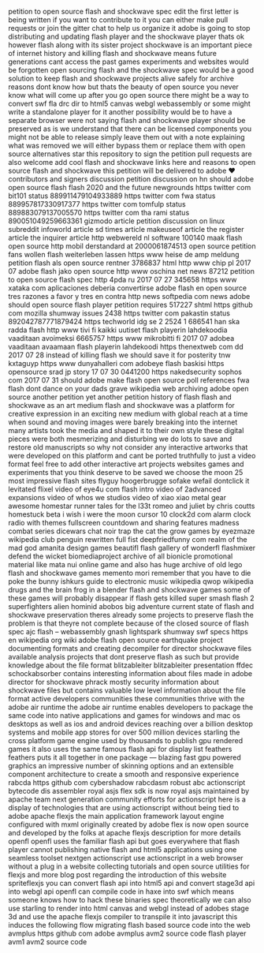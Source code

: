petition to open source flash and shockwave spec edit the first letter is being written if you want to contribute to it you can either make pull requests or join the gitter chat to help us organize it adobe is going to stop distributing and updating flash player and the shockwave player thats ok however flash along with its sister project shockwave is an important piece of internet history and killing flash and shockwave means future generations cant access the past games experiments and websites would be forgotten open sourcing flash and the shockwave spec would be a good solution to keep flash and shockwave projects alive safely for archive reasons dont know how but thats the beauty of open source you never know what will come up after you go open source there might be a way to convert swf fla drc dir to html5 canvas webgl webassembly or some might write a standalone player for it another possibility would be to have a separate browser were not saying flash and shockwave player should be preserved as is we understand that there can be licensed components you might not be able to release simply leave them out with a note explaining what was removed we will either bypass them or replace them with open source alternatives star this repository to sign the petition pull requests are also welcome add cool flash and shockwave links here and reasons to open source flash and shockwave this petition will be delivered to adobe ♥ contributors and signers discussion petition discussion on hn should adobe open source flash flash 2020 and the future newgrounds https twitter com bit101 status 889911479104933889 https twitter com fwa status 889957817330917377 https twitter com tomfulp status 889883079137005570 https twitter com tha rami status 890051049259663361 gizmodo article petition discussion on linux subreddit infoworld article sd times article makeuseof article the register article the inquirer article http webwereld nl software 100140 maak flash open source http mobil derstandard at 2000061874513 open source petition fans wollen flash weiterleben lassen https www heise de amp meldung petition flash als open source rentner 3786837 html http www chip pl 2017 07 adobe flash jako open source http www oschina net news 87212 petition to open source flash spec http 4pda ru 2017 07 27 345658 https www xataka com aplicaciones deberia convertirse adobe flash en open source tres razones a favor y tres en contra http news softpedia com news adobe should open source flash player petition requires 517227 shtml https github com mozilla shumway issues 2438 https twitter com pakastin status 892042787771879424 https techworld idg se 2 2524 1 686541 han ska radda flash http www tivi fi kaikki uutiset flash playerin lahdekoodia vaaditaan avoimeksi 6665757 https www mikrobitti fi 2017 07 adobea vaaditaan avaamaan flash playerin lahdekoodi https thenextweb com dd 2017 07 28 instead of killing flash we should save it for posterity tnw kxtaguyp https www dunyahalleri com adobeye flash baskisi https opensource srad jp story 17 07 30 0441200 https nakedsecurity sophos com 2017 07 31 should adobe make flash open source poll references fwa flash dont dance on your dads grave wikipedia web archiving adobe open source another petition yet another petition history of flash flash and shockwave as an art medium flash and shockwave was a platform for creative expression in an exciting new medium with global reach at a time when sound and moving images were barely breaking into the internet many artists took the media and shaped it to their own style these digital pieces were both mesmerizing and disturbing we do lots to save and restore old manuscripts so why not consider any interactive artworks that were developed on this platform and cant be ported truthfully to just a video format feel free to add other interactive art projects websites games and experiments that you think deserve to be saved we choose the moon 25 most impressive flash sites flyguy hoogerbrugge sofake wefail dontclick it levitated flixel video of eye4u com flash intro video of 2advanced expansions video of whos we studios video of xiao xiao metal gear awesome homestar runner tales for the l33t romeo and juliet by chris coutts homestuck beta i wish i were the moon cursor 10 clock2d com alarm clock radio with themes fullscreen countdown and sharing features madness combat series dicewars chat noir trap the cat the grow games by eyezmaze wikipedia club penguin rewritten full fist deepfriedfunny com realm of the mad god amanita design games beautifl flash gallery of wonderfl flashmixer defend the wicket biomediaproject archive of all bionicle promotional material like mata nui online game and also has huge archive of old lego flash and shockwave games memento mori remember that you have to die poke the bunny ishkurs guide to electronic music wikipedia qwop wikipedia drugs and the brain frog in a blender flash and shockwave games some of these games will probably disappear if flash gets killed super smash flash 2 superfighters alien hominid abobos big adventure current state of flash and shockwave preservation theres already some projects to preserve flash the problem is that theyre not complete because of the closed source of flash spec ajc flash – webassembly gnash lightspark shumway swf specs https en wikipedia org wiki adobe flash open source earthquake project documenting formats and creating decompiler for director shockwave files available analysis projects that dont preserve flash as such but provide knowledge about the file format blitzableiter blitzableiter presentation ffdec schockabsorber contains interesting information about files made in adobe director for shockwave phrack mostly security information about shockwave files but contains valuable low level information about the file format active developers communities these communities thrive with the adobe air runtime the adobe air runtime enables developers to package the same code into native applications and games for windows and mac os desktops as well as ios and android devices reaching over a billion desktop systems and mobile app stores for over 500 million devices starling the cross platform game engine used by thousands to publish gpu rendered games it also uses the same famous flash api for display list feathers feathers puts it all together in one package — blazing fast gpu powered graphics an impressive number of skinning options and an extensible component architecture to create a smooth and responsive experience rabcda https github com cybershadow rabcdasm robust abc actionscript bytecode dis assembler royal asjs flex sdk is now royal asjs maintained by apache team next generation community efforts for actionscript here is a display of technologies that are using actionscript without being tied to adobe apache flexjs the main application framework layout engine configured with mxml originally created by adobe flex is now open source and developed by the folks at apache flexjs description for more details openfl openfl uses the familiar flash api but goes everywhere that flash player cannot publishing native flash and html5 applications using one seamless toolset nextgen actionscript use actionscript in a web browser without a plug in a website collecting tutorials and open source utilities for flexjs and more blog post regarding the introduction of this website spriteflexjs you can convert flash api into html5 api and convert stage3d api into webgl api openfl can compile code in haxe into swf which means someone knows how to hack these binaries spec theoretically we can also use starling to render into html canvas and webgl instead of adobes stage 3d and use the apache flexjs compiler to transpile it into javascript this induces the following flow migrating flash based source code into the web avmplus https github com adobe avmplus avm2 source code flash player avm1 avm2 source code